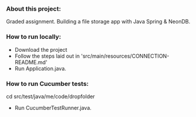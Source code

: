 ### About this project:
Graded assignment. Building a file storage app with Java Spring & NeonDB.

### How to run locally:
* Download the project
* Follow the steps laid out in 'src/main/resources/CONNECTION-README.md'
* Run Application.java.

### How to run Cucumber tests:
cd src/test/java/me/code/dropfolder
* Run CucumberTestRunner.java.
